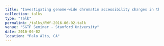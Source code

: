 ```yaml
---
title: "Investigating genome-wide chromatin accessibility changes in the NSC niche throughout aging"
collection: talks
type: "Talk"
permalink: /talks/RWY-2016-06-02-talk
venue: "SGTP Seminar - Stanford University"
date: 2016-06-02
location: "Palo Alto, CA"
---
```


 

